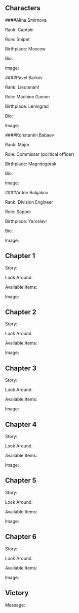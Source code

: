 Characters
----------

####Alina Smirnova

Rank: Captain

Role: Sniper

Birthplace: Moscow

Bio: 

Image:


####Pavel Barkov

Rank: Lieutenant

Role: Machine Gunner

Birthplace: Leningrad

Bio:

Image:


####Konstantin Babaev

Rank: Major

Role: Commissar (political officer)

Birthplace: Magnitogorsk

Bio:

Image:


####Anton Bulgakov

Rank: Division Engineer 

Role: Sapper

Birthplace: Yaroslavl

Bio:

Image:


Chapter 1
---------

Story:



Look Around: 

Available Items:

Image:


Chapter 2
---------

Story:

Look Around:

Available Items:

Image:

Chapter 3
---------

Story: 

Look Around:

Available Items:

Image:

Chapter 4
---------

Story: 

Look Around:

Available Items:

Image:

Chapter 5
---------

Story:

Look Around:

Available Items:

Image:

Chapter 6
---------

Story:

Look Around:

Available Items:

Image:

Victory
-------

Message:



